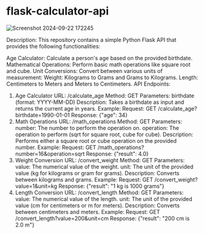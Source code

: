 # flask-calculator-api

![Screenshot 2024-09-22 172245](https://github.com/user-attachments/assets/5393431a-413f-4ee2-a797-8ff8b939e4ba)

Description:
This repository contains a simple Python Flask API that provides the following functionalities:

Age Calculator: Calculate a person's age based on the provided birthdate.
Mathematical Operations: Perform basic math operations like square root and cube.
Unit Conversions: Convert between various units of measurement:
Weight: Kilograms to Grams and Grams to Kilograms.
Length: Centimeters to Meters and Meters to Centimeters.
API Endpoints:
1. Age Calculator
URL: /calculate_age
Method: GET
Parameters:
birthdate (format: YYYY-MM-DD)
Description: Takes a birthdate as input and returns the current age in years.
Example:
Request: GET /calculate_age?birthdate=1990-01-01
Response: {"age": 34}
2. Math Operations
URL: /math_operations
Method: GET
Parameters:
number: The number to perform the operation on.
operation: The operation to perform (sqrt for square root, cube for cube).
Description: Performs either a square root or cube operation on the provided number.
Example:
Request: GET /math_operations?number=16&operation=sqrt
Response: {"result": 4.0}
3. Weight Conversion
URL: /convert_weight
Method: GET
Parameters:
value: The numerical value of the weight.
unit: The unit of the provided value (kg for kilograms or gram for grams).
Description: Converts between kilograms and grams.
Example:
Request: GET /convert_weight?value=1&unit=kg
Response: {"result": "1 kg is 1000 grams"}
4. Length Conversion
URL: /convert_length
Method: GET
Parameters:
value: The numerical value of the length.
unit: The unit of the provided value (cm for centimeters or m for meters).
Description: Converts between centimeters and meters.
Example:
Request: GET /convert_length?value=200&unit=cm
Response: {"result": "200 cm is 2.0 m"}








